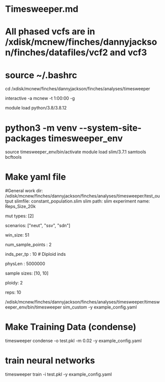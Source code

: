 # Timesweeper.md

# All phased vcfs are in /xdisk/mcnew/finches/dannyjackson/finches/datafiles/vcf2 and vcf3


# source ~/.bashrc

cd /xdisk/mcnew/finches/dannyjackson/finches/analyses/timesweeper

interactive -a mcnew -t 1:00:00 -g

module load python/3.8/3.8.12
# python3 -m venv --system-site-packages timesweeper_env

source timesweeper_env/bin/activate
module load slim/3.7.1 samtools bcftools 


# Make yaml file
#General
work dir: /xdisk/mcnew/finches/dannyjackson/finches/analyses/timesweeper/test_output
slimfile: constant_population.slim
slim path: slim
experiment name: Reps_Size_20k

mut types: [2]

scenarios: ["neut", "ssv", "sdn"]

win_size: 51

num_sample_points : 2

inds_per_tp : 10  # Diploid inds

physLen : 5000000

sample sizes: [10, 10]

ploidy: 2

reps: 10

/xdisk/mcnew/finches/dannyjackson/finches/analyses/timesweeper/timesweeper_env/bin/timesweeper sim_custom -y example_config.yaml 



# Make Training Data (condense)

timesweeper condense -o test.pkl -m 0.02 -y  example_config.yaml 

# train neural networks
timesweeper train -i test.pkl -y example_config.yaml 
